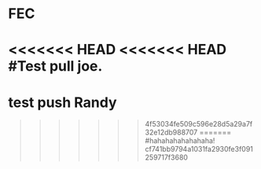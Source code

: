 # FEC

<<<<<<< HEAD
<<<<<<< HEAD
#Test pull joe.
=======

# test push Randy
>>>>>>> 4f53034fe509c596e28d5a29a7f32e12db988707
=======
#hahahahahahahaha!
>>>>>>> cf741bb9794a1031fa2930fe3f091259717f3680
